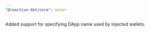 ```yaml
---
"@reactive-dot/core": minor
---
```


Added support for specifying DApp name used by injected wallets.
